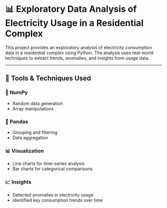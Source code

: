 # 📊 Exploratory Data Analysis of Electricity Usage in a Residential Complex

This project provides an exploratory analysis of electricity consumption data in a residential complex using Python. The analysis uses real-world techniques to extract trends, anomalies, and insights from usage data.

---

## 🧰 Tools & Techniques Used

### 🔢 NumPy
- Random data generation
- Array manipulations

### 🐼 Pandas
- Grouping and filtering
- Data aggregation

### 📊 Visualization
- Line charts for time-series analysis
- Bar charts for categorical comparisons

### 📈 Insights
- Detected anomalies in electricity usage
- Identified key consumption trends over time

